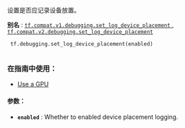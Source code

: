 设置是否应记录设备放置。

**别名** : [ `tf.compat.v1.debugging.set_log_device_placement` ](/api_docs/python/tf/debugging/set_log_device_placement), [ `tf.compat.v2.debugging.set_log_device_placement` ](/api_docs/python/tf/debugging/set_log_device_placement)

```
 tf.debugging.set_log_device_placement(enabled)
 
```

### 在指南中使用：
- [Use a GPU](https://tensorflow.google.cn/guide/gpu)


#### 参数：
- **`enabled`** : Whether to enabled device placement logging.
